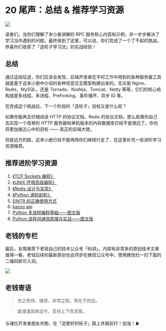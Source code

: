# 20 尾声：总结 & 推荐学习资源


![](https://user-gold-cdn.xitu.io/2018/6/9/163e40287967a3a9?w=680&h=678&f=png&s=1087519)

读者们，当你们理解了本小册讲解的 RPC 服务核心内容和示例，并一步步解决了学习当中遇到的问题，最终来到了这里，可以说，你们完成了一个了不起的挑战，恭喜你们收获了「造轮子学习法」的实战经验！

## 总结

通过这段征途，你们应该会发现，后端开发者在平时工作中用到的各种服务器工具就是基于这本小册中介绍的各种信息交互模型构建出来的。无论是 Nginx、Redis、MySQL，还是 Tornado、Nodejs、Tomcat、Netty 等等，它们的核心结构就是多线程、多进程、PreForking、事件循环、异步 IO 等。

在完成这个挑战后，下一个阶段的「造轮子」目标又是什么呢？

如果你能再去仔细阅读 HTTP 的协议文档，Redis 的协议文档，那么距离你自己去实现一个简单的 HTTP 服务器和单机版本的内存数据库已经不是很远了。你也将更加接近心中的目标 —— 真正的后端大佬。

但是远方的路，这本小册已经不能再陪你们继续行走了，在这里补充一些进阶学习资源推荐。

## 推荐进阶学习资源
1. [《TCP Sockets 编程》](http://www.ituring.com.cn/book/1176)
2. [《UNIX 环境高级编程》](https://book.douban.com/subject/1788421/)
3. [《Redis 设计与实现》](https://book.douban.com/subject/25900156/)
4. [《Python 源码剖析》](https://book.douban.com/subject/3117898/)
5. [EINTR 的正确使用方式](http://250bpm.com/blog:12)
6. [kazoo api](https://kazoo.readthedocs.io/en/latest/api/client.html)
7. [Python 多进程编程基础——图文版](https://juejin.im/post/5b0a88b4f265da0db06e4385)
8. [Python 进程间通信原理与实战——图文版](https://juejin.im/post/5b0abab451882538c220440b)

## 老钱的专栏

最后，友情推荐下老钱自己的技术公众号「码洞」，内部有非常多的原创技术文章值得一看，老钱后续的最新原创也会同步在微信公众号中。使用微信扫一扫下面的二维码即可入洞。

![](https://user-gold-cdn.xitu.io/2018/7/9/1647e959be074ee0?w=258&h=258&f=jpeg&s=27484)

## 老钱寄语

> 世之奇伟、瑰怪、非常之观，常在于险远。

> 路漫漫其修远兮，吾将上下而求索。

与诸位开发者朋友共勉，在「造更好的轮子」路上并肩前行！加油！⛽️

